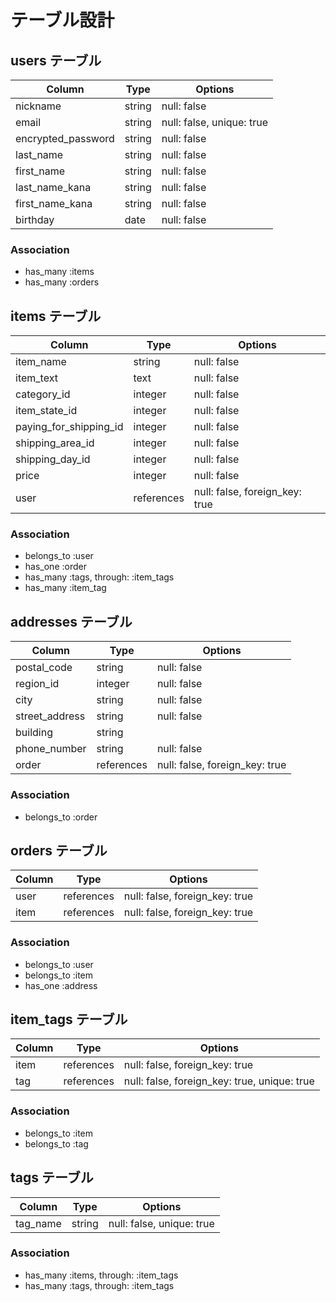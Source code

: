 # テーブル設計

## users テーブル

| Column             | Type    | Options                   |
| ------------------ | ------- | ------------------------- |
| nickname           | string  | null: false               |
| email              | string  | null: false, unique: true |
| encrypted_password | string  | null: false               |
| last_name          | string  | null: false               |
| first_name         | string  | null: false               |          
| last_name_kana     | string  | null: false               |
| first_name_kana    | string  | null: false               |
| birthday           | date    | null: false               |

### Association

- has_many :items
- has_many :orders


## items テーブル

| Column                 | Type       | Options                        |
| ---------------------- | ---------- | ------------------------------ |
| item_name              | string     | null: false                    | 
| item_text              | text       | null: false                    | 
| category_id            | integer    | null: false                    | 
| item_state_id          | integer    | null: false                    |
| paying_for_shipping_id | integer    | null: false                    |
| shipping_area_id       | integer    | null: false                    |
| shipping_day_id        | integer    | null: false                    |
| price                  | integer    | null: false                    |
| user                   | references | null: false, foreign_key: true |

### Association

- belongs_to :user
- has_one :order
- has_many :tags, through: :item_tags
- has_many :item_tag

## addresses テーブル

| Column         | Type       | Options                        |
| -------------- | ---------- | ------------------------------ |
| postal_code    | string     | null: false                    |
| region_id      | integer    | null: false                    |
| city           | string     | null: false                    |
| street_address | string     | null: false                    |
| building       | string     |                                |
| phone_number   | string     | null: false                    |
| order          | references | null: false, foreign_key: true |

### Association

- belongs_to :order


## orders テーブル

| Column         | Type       | Options                        |
| -------------- | ---------- | ------------------------------ |
| user           | references | null: false, foreign_key: true |
| item           | references | null: false, foreign_key: true |

### Association

- belongs_to :user
- belongs_to :item
- has_one :address


## item_tags テーブル

| Column             | Type        | Options                                      |
| ------------------ | ----------- | -------------------------------------------- |
| item               | references  | null: false, foreign_key: true               |
| tag                | references  | null: false, foreign_key: true, unique: true |

### Association

- belongs_to :item
- belongs_to :tag


## tags テーブル

| Column             | Type        | Options                                      |
| ------------------ | ----------- | -------------------------------------------- |
| tag_name           | string      | null: false, unique: true                    |

### Association

- has_many :items, through: :item_tags
- has_many :tags, through: :item_tags


